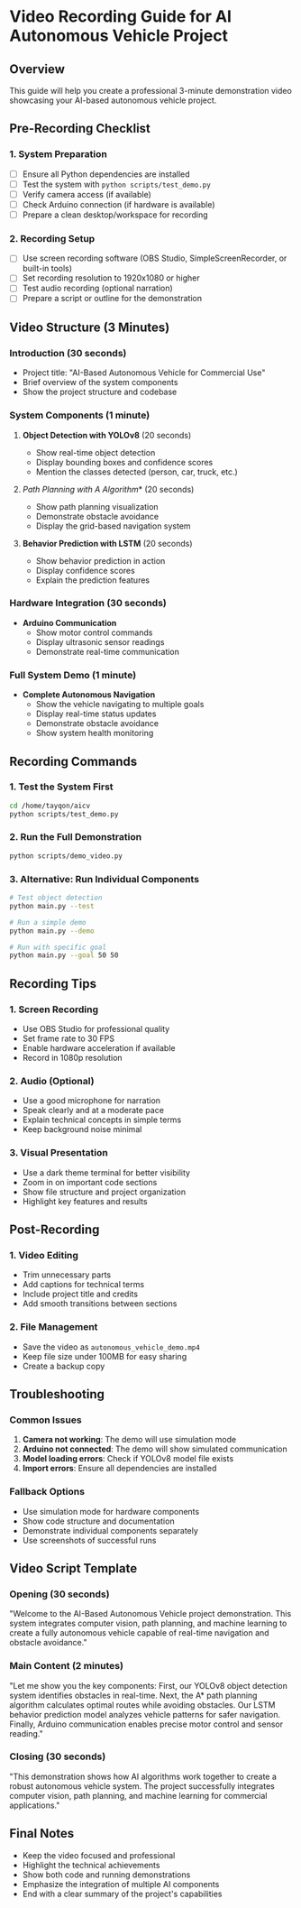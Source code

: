 # Video Recording Guide for AI Autonomous Vehicle Project

## Overview
This guide will help you create a professional 3-minute demonstration video showcasing your AI-based autonomous vehicle project.

## Pre-Recording Checklist

### 1. System Preparation
- [ ] Ensure all Python dependencies are installed
- [ ] Test the system with `python scripts/test_demo.py`
- [ ] Verify camera access (if available)
- [ ] Check Arduino connection (if hardware is available)
- [ ] Prepare a clean desktop/workspace for recording

### 2. Recording Setup
- [ ] Use screen recording software (OBS Studio, SimpleScreenRecorder, or built-in tools)
- [ ] Set recording resolution to 1920x1080 or higher
- [ ] Test audio recording (optional narration)
- [ ] Prepare a script or outline for the demonstration

## Video Structure (3 Minutes)

### Introduction (30 seconds)
- Project title: "AI-Based Autonomous Vehicle for Commercial Use"
- Brief overview of the system components
- Show the project structure and codebase

### System Components (1 minute)
1. **Object Detection with YOLOv8** (20 seconds)
   - Show real-time object detection
   - Display bounding boxes and confidence scores
   - Mention the classes detected (person, car, truck, etc.)

2. **Path Planning with A* Algorithm** (20 seconds)
   - Show path planning visualization
   - Demonstrate obstacle avoidance
   - Display the grid-based navigation system

3. **Behavior Prediction with LSTM** (20 seconds)
   - Show behavior prediction in action
   - Display confidence scores
   - Explain the prediction features

### Hardware Integration (30 seconds)
- **Arduino Communication**
  - Show motor control commands
  - Display ultrasonic sensor readings
  - Demonstrate real-time communication

### Full System Demo (1 minute)
- **Complete Autonomous Navigation**
  - Show the vehicle navigating to multiple goals
  - Display real-time status updates
  - Demonstrate obstacle avoidance
  - Show system health monitoring

## Recording Commands

### 1. Test the System First
```bash
cd /home/tayqon/aicv
python scripts/test_demo.py
```

### 2. Run the Full Demonstration
```bash
python scripts/demo_video.py
```

### 3. Alternative: Run Individual Components
```bash
# Test object detection
python main.py --test

# Run a simple demo
python main.py --demo

# Run with specific goal
python main.py --goal 50 50
```

## Recording Tips

### 1. Screen Recording
- Use OBS Studio for professional quality
- Set frame rate to 30 FPS
- Enable hardware acceleration if available
- Record in 1080p resolution

### 2. Audio (Optional)
- Use a good microphone for narration
- Speak clearly and at a moderate pace
- Explain technical concepts in simple terms
- Keep background noise minimal

### 3. Visual Presentation
- Use a dark theme terminal for better visibility
- Zoom in on important code sections
- Show file structure and project organization
- Highlight key features and results

## Post-Recording

### 1. Video Editing
- Trim unnecessary parts
- Add captions for technical terms
- Include project title and credits
- Add smooth transitions between sections

### 2. File Management
- Save the video as `autonomous_vehicle_demo.mp4`
- Keep file size under 100MB for easy sharing
- Create a backup copy

## Troubleshooting

### Common Issues
1. **Camera not working**: The demo will use simulation mode
2. **Arduino not connected**: The demo will show simulated communication
3. **Model loading errors**: Check if YOLOv8 model file exists
4. **Import errors**: Ensure all dependencies are installed

### Fallback Options
- Use simulation mode for hardware components
- Show code structure and documentation
- Demonstrate individual components separately
- Use screenshots of successful runs

## Video Script Template

### Opening (30 seconds)
"Welcome to the AI-Based Autonomous Vehicle project demonstration. This system integrates computer vision, path planning, and machine learning to create a fully autonomous vehicle capable of real-time navigation and obstacle avoidance."

### Main Content (2 minutes)
"Let me show you the key components: First, our YOLOv8 object detection system identifies obstacles in real-time. Next, the A* path planning algorithm calculates optimal routes while avoiding obstacles. Our LSTM behavior prediction model analyzes vehicle patterns for safer navigation. Finally, Arduino communication enables precise motor control and sensor reading."

### Closing (30 seconds)
"This demonstration shows how AI algorithms work together to create a robust autonomous vehicle system. The project successfully integrates computer vision, path planning, and machine learning for commercial applications."

## Final Notes
- Keep the video focused and professional
- Highlight the technical achievements
- Show both code and running demonstrations
- Emphasize the integration of multiple AI components
- End with a clear summary of the project's capabilities 